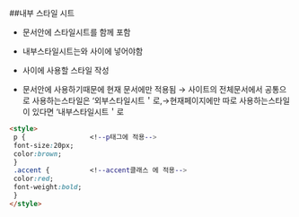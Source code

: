 ##내부 스타일 시트
 - 문서안에 스타일시트를 함께 포함

 - 내부스타일시트는<head>와</head> 사이에 넣어야함

 - <style> 태그와</style> 사이에 사용할 스타일 작성

 - 문서안에 사용하기때문에 현재 문서에만 적용됨 → 사이트의 전체문서에서 공통으로 사용하는스타일은 ‘외부스타일시트＇로,→현재페이지에만 따로 사용하는스타일이 있다면
 ‘내부스타일시트＇로
 
 ```html
 <style>
  p {                <!--p태그에 적용-->
  font-size:20px;
  color:brown;
  }
  .accent {          <!--accent클래스 에 적용-->
  color:red;
  font-weight:bold;
  }
</style>
 ```
